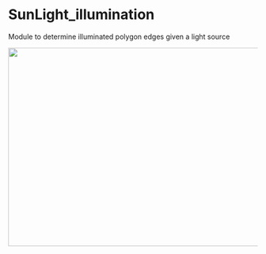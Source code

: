 # SunLight_illumination
 Module to determine illuminated polygon edges given a light source

<img src="https://github.com/bharath-kamath705/SunLight_illumination/blob/master/test_anim.gif" width="800" height="400"/>

